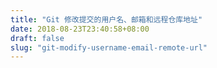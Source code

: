 ```yaml
---
title: "Git 修改提交的用户名、邮箱和远程仓库地址"
date: 2018-08-23T23:40:58+08:00
draft: false
slug: "git-modify-username-email-remote-url"
---
```

